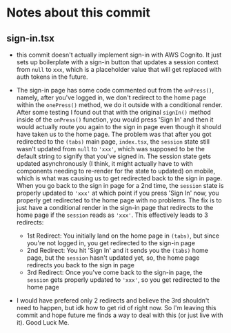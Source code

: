 # Notes about this commit

## sign-in.tsx

- this commit doesn't actually implement sign-in with AWS Cognito. It just sets up boilerplate with a sign-in button that updates a session context from `null` to `xxx`, which is a placeholder value that will get replaced with auth tokens in the future.
- The sign-in page has some code commented out from the `onPress()`, namely, after you've logged in, we don't redirect to the home page within the `onePress()` method, we do it outside with a conditional render. After some testing I found out that with the original `signIn()` method inside of the `onPress()` function, you would press 'Sign In' and then it would actually route you again to the sign in page even though it should have taken us to the home page. The problem was that after you got redirected to the `(tabs)` main page, `index.tsx`, the `session` state still wasn't updated from `null` to `'xxx'`, which was supposed to be the default string to signify that you've signed in. The session state gets updated asynchronously (I think, it might actually have to with components needing to re-render for the state to updated) on mobile, which is what was causing us to get redirected back to the sign in page. When you go back to the sign in page for a 2nd time, the `session` state is properly updated to `'xxx'` at which point if you press 'Sign In' now, you properly get redirected to the home page with no problems. The fix is to just have a conditional render in the sign-in page that redirects to the home page if the `session` reads as `'xxx'`. This effectively leads to 3 redirects:

  - 1st Redirect: You initially land on the home page in `(tabs)`, but since you're not logged in, you get redirected to the sign-in page
  - 2nd Redirect: You hit 'Sign In' and it sends you the `(tabs)` home page, but the `session` hasn't updated yet, so, the home page redirects you back to the sign in page
  - 3rd Redirect: Once you've come back to the sign-in page, the `session` gets properly updated to `'xxx'`, so you get redirected to the home page

- I would have prefered only 2 redirects and believe the 3rd shouldn't need to happen, but idk how to get rid of right now. So I'm leaving this commit and hope future me finds a way to deal with this (or just live with it). Good Luck Me.
